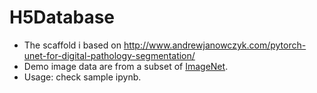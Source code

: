 # H5Database

* The scaffold i based on http://www.andrewjanowczyk.com/pytorch-unet-for-digital-pathology-segmentation/
* Demo image data are from a subset of [ImageNet](http://www.image-net.org/).
* Usage: check sample ipynb. 
